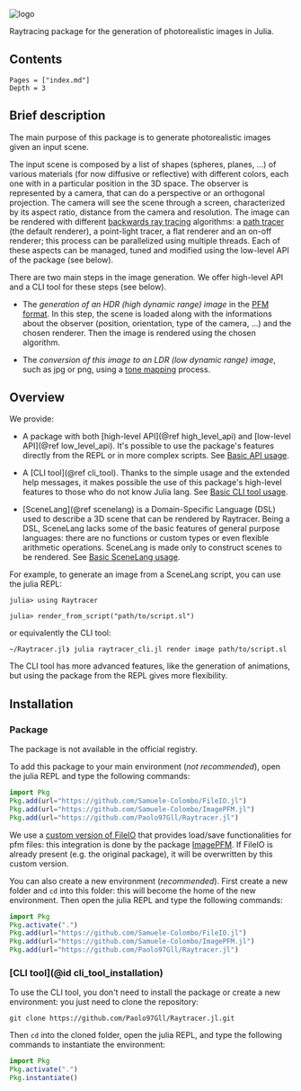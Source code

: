 ![logo](https://i.imgur.com/UxMU0YW.png)

Raytracing package for the generation of photorealistic images in Julia.

## Contents

```@contents
Pages = ["index.md"]
Depth = 3
```

## Brief description

The main purpose of this package is to generate photorealistic images given an input scene.

The input scene is composed by a list of shapes (spheres, planes, ...) of various materials (for now diffusive or reflective) with different colors, each one with in a particular position in the 3D space. The observer is represented by a camera, that can do a perspective or an orthogonal projection. The camera will see the scene through a screen, characterized by its aspect ratio, distance from the camera and resolution. The image can be rendered with different [backwards ray tracing](https://en.wikipedia.org/wiki/Ray_tracing_(graphics)#Reversed_direction_of_traversal_of_scene_by_the_rays) algorithms: a [path tracer](https://en.wikipedia.org/wiki/Path_tracing) (the default renderer), a point-light tracer, a flat renderer and an on-off renderer; this process can be parallelized using multiple threads. Each of these aspects can be managed, tuned and modified using the low-level API of the package (see below).

There are two main steps in the image generation. We offer high-level API and a CLI tool for these steps (see below).

- The _generation of an HDR (high dynamic range) image_ in the [PFM format](http://www.pauldebevec.com/Research/HDR/PFM/). In this step, the scene is loaded along with the informations about the observer (position, orientation, type of the camera, ...) and the chosen renderer. Then the image is rendered using the chosen algorithm.

- The _conversion of this image to an LDR (low dynamic range) image_, such as jpg or png, using a [tone mapping](https://en.wikipedia.org/wiki/Tone_mapping) process.

## Overview

We provide:

- A package with both [high-level API](@ref high_level_api) and [low-level API](@ref low_level_api). It's possible to use the package's features directly from the REPL or in more complex scripts. See [Basic API usage](@ref).

- A [CLI tool](@ref cli_tool). Thanks to the simple usage and the extended help messages, it makes possible the use of this package's high-level features to those who do not know Julia lang. See [Basic CLI tool usage](@ref).

- [SceneLang](@ref scenelang) is a Domain-Specific Language (DSL) used to describe a 3D scene that can be rendered by Raytracer. Being a DSL, SceneLang lacks some of the basic features of general purpose languages: there are no functions or custom types or even flexible arithmetic operations. SceneLang is made only to construct scenes to be rendered. See [Basic SceneLang usage](@ref).

For example, to generate an image from a SceneLang script, you can use the julia REPL:

```julia-repl
julia> using Raytracer

julia> render_from_script("path/to/script.sl")
```

or equivalently the CLI tool:

```text
~/Raytracer.jl❯ julia raytracer_cli.jl render image path/to/script.sl
```

The CLI tool has more advanced features, like the generation of animations, but using the package from the REPL gives more flexibility.

## Installation

### Package

The package is not available in the official registry.

To add this package to your main environment (_not recommended_), open the julia REPL and type the following commands:

```julia
import Pkg
Pkg.add(url="https://github.com/Samuele-Colombo/FileIO.jl")
Pkg.add(url="https://github.com/Samuele-Colombo/ImagePFM.jl")
Pkg.add(url="https://github.com/Paolo97Gll/Raytracer.jl")
```

We use a [custom version of FileIO](https://github.com/Samuele-Colombo/FileIO.jl) that provides load/save functionalities for pfm files: this integration is done by the package [ImagePFM](https://github.com/Samuele-Colombo/ImagePFM.jl). If FileIO is already present (e.g. the original package), it will be overwritten by this custom version.

You can also create a new environment (_recommended_). First create a new folder and `cd` into this folder: this will become the home of the new environment. Then open the julia REPL and type the following commands:

```julia
import Pkg
Pkg.activate(".")
Pkg.add(url="https://github.com/Samuele-Colombo/FileIO.jl")
Pkg.add(url="https://github.com/Samuele-Colombo/ImagePFM.jl")
Pkg.add(url="https://github.com/Paolo97Gll/Raytracer.jl")
```

### [CLI tool](@id cli_tool_installation)

To use the CLI tool, you don't need to install the package or create a new environment: you just need to clone the repository:

```shell
git clone https://github.com/Paolo97Gll/Raytracer.jl.git
```

Then `cd` into the cloned folder, open the julia REPL, and type the following commands to instantiate the environment:

```julia
import Pkg
Pkg.activate(".")
Pkg.instantiate()
```
